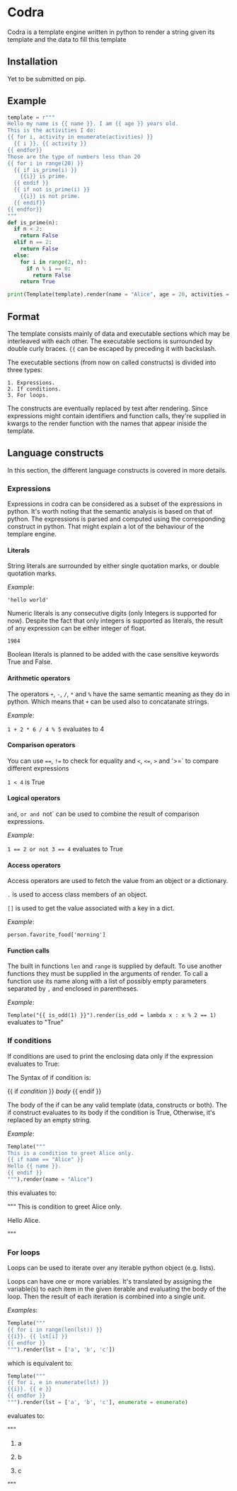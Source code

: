 # Codra

Codra is a template engine written in python to render a string given its template and the data to fill this template
## Installation

Yet to be submitted on pip.

## Example

```python
template = r"""
Hello my name is {{ name }}. I am {{ age }} years old.
This is the activities I do:
{{ for i, activity in enumerate(activities) }}
  {{ i }}. {{ activity }}
{{ endfor}}
Those are the type of numbers less than 20
{{ for i in range(20) }}
  {{ if is_prime(i) }}
    {{i}} is prime.
  {{ endif }}
  {{ if not is_prime(i) }}
    {{i}} is not prime.
  {{ endif}}
{{ endfor}}
"""
def is_prime(n):
  if n < 2:
    return False
  elif n == 2:
    return False
  else:
    for i in range(2, n):
      if n % i == 0:
        return False
    return True

print(Template(template).render(name = "Alice", age = 20, activities = ["coding", "playing", "eating"], is_prime = is_prime, enumerate = enumerate))
```

## Format

The template consists mainly of data and executable sections which may be interleaved with each other. The executable sections is surrounded by double curly braces. `{{` can be escaped by preceding it with backslash. 

The executable sections (from now on called constructs) is divided into three types:

	1. Expressions.
	2. If conditions.
	3. For loops.

The constructs are eventually replaced by text after rendering. Since expressions might contain identifiers and function calls, they're supplied in kwargs to the render function with the names that appear iniside the template.

## Language constructs

In this section, the different language constructs is covered in more details.

### Expressions

Expressions in codra can be considered as a subset of the expressions in python. It's worth noting that the semantic analysis is based on that of python. The expressions is parsed and computed using the corresponding construct in python. That might explain a lot of the behaviour of the templare engine.

#### Literals

String literals are surrounded by either single quotation marks, or double quotation marks.

_Example_:

`'hello world'`

Numeric literals is any consecutive digits (only Integers is supported for now). Despite the fact that only integers is supported as literals, the result of any expression can be either integer of float.

`1984`

Boolean literals is planned to be added with the case sensitive keywords True and False.

#### Arithmetic operators

The operators `+`, `-`, `/`, `*` and `%` have the same semantic meaning as they do in python. Which means that `+` can be used also to concatanate strings.

_Example_:

`1 + 2 * 6 / 4 % 5` evaluates to 4

#### Comparison operators

You can use `==`, `!=` to check for equality and `<`, `<=`, `>` and '>=` to compare different expressions

`1 < 4` is True

#### Logical operators

`and`, `or and `not` can be used to combine the result of comparison expressions.

_Example_:

`1 == 2 or not 3 == 4` evaluates to True

#### Access operators

Access operators are used to fetch the value from an object or a dictionary. 

`.` is used to access class members of an object.

`[]` is used to get the value associated with a key in a dict.

_Example_:

`person.favorite_food['morning']`

#### Function calls

The built in functions `len` and `range` is supplied by default. To use another functions they must be supplied in the arguments of render. To call a function use its name along with a list of possibly empty parameters separated by `,` and enclosed in parentheses.

_Example_:

`Template("{{ is_odd(1) }}").render(is_odd = lambda x : x % 2 == 1)` evaluates to "True"

### If conditions

If conditions are used to print the enclosing data only if the expression evaluates to True:

The Syntax of if condition is:

{{ if _condition_ }}
_body_
{{ endif }}

The body of the if can be any valid template (data, constructs or both). The if construct evaluates to its body if the condition is True, Otherwise, it's replaced by an empty string.

_Example_:

```python
Template("""
This is a condition to greet Alice only.
{{ if name == "Alice" }}
Hello {{ name }}.
{{ endif }}
""").render(name = "Alice")
```

this evaluates to:

"""
This is condition to greet Alice only.

Hello Alice.

"""

### For loops

Loops can be used to iterate over any iterable python object (e.g. lists).

Loops can have one or more variables. It's translated by assigning the variable(s) to each item in the given iterable and evaluating the body of the loop. Then the result of each iteration is combined into a single unit.

_Examples_:

```python
Template("""
{{ for i in range(len(lst)) }}
{{i}}. {{ lst[i] }}
{{ endfor }}
""").render(lst = ['a', 'b', 'c'])
```
which is equivalent to:

```python
Template("""
{{ for i, e in enumerate(lst) }}
{{i}}. {{ e }}
{{ endfor }}
""").render(lst = ['a', 'b', 'c'], enumerate = enumerate)
```

evaluates to:

"""

1. a


2. b


3. c

"""

